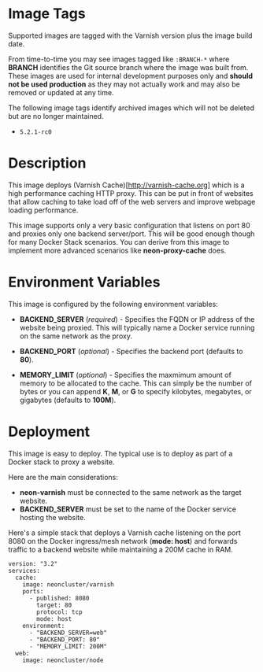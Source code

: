 # Image Tags

Supported images are tagged with the Varnish version plus the image build date.

From time-to-time you may see images tagged like `:BRANCH-*` where **BRANCH** identifies the Git source branch where the image was built from.  These images are used for internal development purposes only and **should not be used production** as they may not actually work and may also be removed or updated at any time.

The following image tags identify archived images which will not be deleted but are no longer maintained.

* `5.2.1-rc0`

# Description

This image deploys (Varnish Cache)[http://varnish-cache.org] which is a high performance caching HTTP proxy.  This can be put in front of websites that allow caching to take load off of the web servers and improve webpage loading performance.

This image supports only a very basic configuration that listens on port 80 and proxies only one backend server/port.  This will be good enough though for many Docker Stack scenarios.  You can derive from this image to implement more advanced scenarios like **neon-proxy-cache** does.

# Environment Variables

This image is configured by the following environment variables:

* **BACKEND_SERVER** (*required*) - Specifies the FQDN or IP address of the website being proxied.  This will typically name a Docker service running on the same network as the proxy.

* **BACKEND_PORT** (*optional*) - Specifies the backend port (defaults to **80**).

* **MEMORY_LIMIT** (*optional*) - Specifies the maxmimum amount of memory to be allocated to the cache.  This can simply be the number of bytes or you can append **K**, **M**, or **G** to specify kilobytes, megabytes, or gigabytes (defaults to **100M**).

# Deployment

This image is easy to deploy.  The typical use is to deploy as part of a Docker stack to proxy a website.

Here are the main considerations:

* **neon-varnish** must be connected to the same network as the target website.
* **BACKEND_SERVER** must be set to the name of the Docker service hosting the website.

Here's a simple stack that deploys a Varnish cache listening on the port 8080 on the Docker ingress/mesh network (**mode: host**) and forwards traffic to a backend website while maintaining a 200M cache in RAM.

```
version: "3.2"
services:
  cache:
    image: neoncluster/varnish
    ports:
      - published: 8080
        target: 80
        protocol: tcp
        mode: host
    environment:
      - "BACKEND_SERVER=web"
      - "BACKEND_PORT: 80"
      - "MEMORY_LIMIT: 200M"
  web:
    image: neoncluster/node
```
